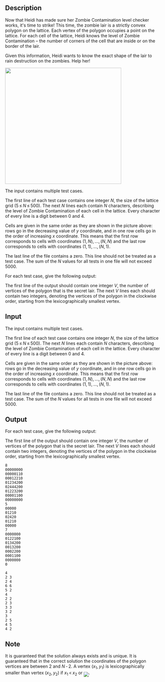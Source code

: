 ## Description

<div><p>Now that Heidi has made sure her Zombie Contamination level checker works, it's time to strike! This time, the zombie lair is a strictly convex polygon on the lattice. Each vertex of the polygon occupies a point on the lattice. For each cell of the lattice, Heidi knows the level of Zombie Contamination – the number of corners of the cell that are inside or on the border of the lair.</p><p>Given this information, Heidi wants to know the exact shape of the lair to rain destruction on the zombies. Help her!</p><p><img class="tex-graphics" src="file://B2NcRPD2.png" style="max-width: 100.0%;max-height: 100.0%;" width="378px"></p></div><div class="input-specification"><p>The input contains multiple test cases.</p><p>The first line of each test case contains one integer <span class="tex-span"><i>N</i></span>, the size of the lattice grid (<span class="tex-span">5 ≤ <i>N</i> ≤ 500</span>). The next <span class="tex-span"><i>N</i></span> lines each contain <span class="tex-span"><i>N</i></span> characters, describing the level of Zombie Contamination of each cell in the lattice. Every character of every line is a digit between 0 and 4. </p><p>Cells are given in the same order as they are shown in the picture above: rows go in the decreasing value of <span class="tex-span"><i>y</i></span> coordinate, and in one row cells go in the order of increasing <span class="tex-span"><i>x</i></span> coordinate. This means that the first row corresponds to cells with coordinates <span class="tex-span">(1, <i>N</i>), ..., (<i>N</i>, <i>N</i>)</span> and the last row corresponds to cells with coordinates <span class="tex-span">(1, 1), ..., (<i>N</i>, 1)</span>.</p><p>The last line of the file contains a zero. This line should not be treated as a test case. The sum of the <span class="tex-span"><i>N</i></span> values for all tests in one file will not exceed <span class="tex-span">5000</span>.</p></div><div class="output-specification"><p>For each test case, give the following output:</p><p>The first line of the output should contain one integer <span class="tex-span"><i>V</i></span>, the number of vertices of the polygon that is the secret lair. The next <span class="tex-span"><i>V</i></span> lines each should contain two integers, denoting the vertices of the polygon in the clockwise order, starting from the lexicographically smallest vertex.</p></div>

## Input

<p>The input contains multiple test cases.</p><p>The first line of each test case contains one integer <span class="tex-span"><i>N</i></span>, the size of the lattice grid (<span class="tex-span">5 ≤ <i>N</i> ≤ 500</span>). The next <span class="tex-span"><i>N</i></span> lines each contain <span class="tex-span"><i>N</i></span> characters, describing the level of Zombie Contamination of each cell in the lattice. Every character of every line is a digit between 0 and 4. </p><p>Cells are given in the same order as they are shown in the picture above: rows go in the decreasing value of <span class="tex-span"><i>y</i></span> coordinate, and in one row cells go in the order of increasing <span class="tex-span"><i>x</i></span> coordinate. This means that the first row corresponds to cells with coordinates <span class="tex-span">(1, <i>N</i>), ..., (<i>N</i>, <i>N</i>)</span> and the last row corresponds to cells with coordinates <span class="tex-span">(1, 1), ..., (<i>N</i>, 1)</span>.</p><p>The last line of the file contains a zero. This line should not be treated as a test case. The sum of the <span class="tex-span"><i>N</i></span> values for all tests in one file will not exceed <span class="tex-span">5000</span>.</p>

## Output

<p>For each test case, give the following output:</p><p>The first line of the output should contain one integer <span class="tex-span"><i>V</i></span>, the number of vertices of the polygon that is the secret lair. The next <span class="tex-span"><i>V</i></span> lines each should contain two integers, denoting the vertices of the polygon in the clockwise order, starting from the lexicographically smallest vertex.</p>





```input1
8
00000000
00000110
00012210
01234200
02444200
01223200
00001100
00000000
5
00000
01210
02420
01210
00000
7
0000000
0122100
0134200
0013200
0002200
0001100
0000000
0

```




```output1
4
2 3
2 4
6 6
5 2
4
2 2
2 3
3 3
3 2
3
2 5
4 5
4 2

```



## Note

<p>It is guaranteed that the solution always exists and is unique. It is guaranteed that in the correct solution the coordinates of the polygon vertices are between <span class="tex-span">2</span> and <span class="tex-span"><i>N</i> - 2</span>. A vertex <span class="tex-span">(<i>x</i><sub class="lower-index">1</sub>, <i>y</i><sub class="lower-index">1</sub>)</span> is lexicographically smaller than vertex <span class="tex-span">(<i>x</i><sub class="lower-index">2</sub>, <i>y</i><sub class="lower-index">2</sub>)</span> if <span class="tex-span"><i>x</i><sub class="lower-index">1</sub> &lt; <i>x</i><sub class="lower-index">2</sub></span> or <img align="middle" class="tex-formula" src="file://N15Y3spA.png" style="max-width: 100.0%;max-height: 100.0%;">.</p>
